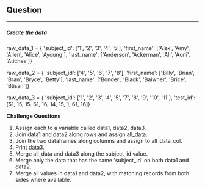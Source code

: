 ## Question
----
##### Create the data

raw_data_1 = { 'subject_id': ['1', '2', '3', '4', '5'], 'first_name': ['Alex', 'Amy', 'Allen', 'Alice', 'Ayoung'], 'last_name': ['Anderson', 'Ackerman', 'Ali', 'Aoni', 'Atiches']}

raw_data_2 = { 'subject_id': ['4', '5', '6', '7', '8'], 'first_name': ['Billy', 'Brian', 'Bran', 'Bryce', 'Betty'], 'last_name': ['Bonder', 'Black', 'Balwner', 'Brice', 'Btisan']}

raw_data_3 = { 'subject_id': ['1', '2', '3', '4', '5', '7', '8', '9', '10', '11'], 'test_id': [51, 15, 15, 61, 16, 14, 15, 1, 61, 16]}

**Challenge Questions**

1.    Assign each to a variable called data1, data2, data3.
2.    Join data1 and data2 along rows and assign all_data.
3.    Join the two dataframes along columns and assign to all_data_col.
4.    Print data3.
5.    Merge all_data and data3 along the subject_id value.
6.    Merge only the data that has the same 'subject_id' on both data1 and data2.
7.    Merge all values in data1 and data2, with matching records from both sides where available.
